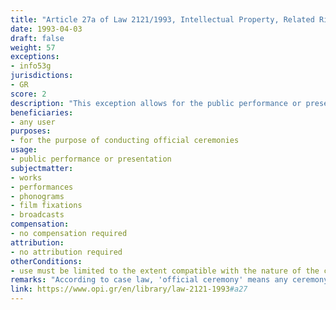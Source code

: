 ```yaml
---
title: "Article 27a of Law 2121/1993, Intellectual Property, Related Rights and Cultural Issues"
date: 1993-04-03
draft: false
weight: 57
exceptions:
- info53g
jurisdictions:
- GR
score: 2
description: "This exception allows for the public performance or presentation of a work, without the consent of the author and without payment, at official ceremonies, to the extent compatible with the nature of the ceremonies." 
beneficiaries:
- any user
purposes: 
- for the purpose of conducting official ceremonies
usage:
- public performance or presentation
subjectmatter:
- works
- performances
- phonograms
- film fixations
- broadcasts
compensation:
- no compensation required
attribution: 
- no attribution required
otherConditions: 
- use must be limited to the extent compatible with the nature of the ceremonies
remarks: "According to case law, 'official ceremony' means any ceremony, in which institutions participate, perform a state function, such as the official celebration of a national anniversary. However, according to the Supreme Court, the qualification of is not automatic for every event that is organized by e.g. the Municipality, but is assessed on a case-by-case basis..<br /><br />Under art. 52 of the Law the limitation also applies mutatis mutandis to related rights."
link: https://www.opi.gr/en/library/law-2121-1993#a27
---
```

